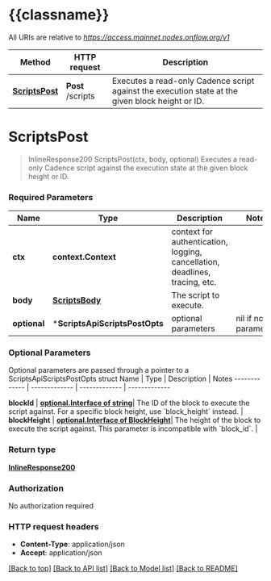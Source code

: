 # {{classname}}

All URIs are relative to *https://access.mainnet.nodes.onflow.org/v1*

Method | HTTP request | Description
------------- | ------------- | -------------
[**ScriptsPost**](ScriptsApi.md#ScriptsPost) | **Post** /scripts | Executes a read-only Cadence script against the execution state at the given block height or ID.

# **ScriptsPost**
> InlineResponse200 ScriptsPost(ctx, body, optional)
Executes a read-only Cadence script against the execution state at the given block height or ID.

### Required Parameters

Name | Type | Description  | Notes
------------- | ------------- | ------------- | -------------
 **ctx** | **context.Context** | context for authentication, logging, cancellation, deadlines, tracing, etc.
  **body** | [**ScriptsBody**](ScriptsBody.md)| The script to execute. | 
 **optional** | ***ScriptsApiScriptsPostOpts** | optional parameters | nil if no parameters

### Optional Parameters
Optional parameters are passed through a pointer to a ScriptsApiScriptsPostOpts struct
Name | Type | Description  | Notes
------------- | ------------- | ------------- | -------------

 **blockId** | [**optional.Interface of string**](.md)| The ID of the block to execute the script against. For a specific block height, use &#x60;block_height&#x60; instead. | 
 **blockHeight** | [**optional.Interface of BlockHeight**](.md)| The height of the block to execute the script against. This parameter is incompatible with &#x60;block_id&#x60;. | 

### Return type

[**InlineResponse200**](inline_response_200.md)

### Authorization

No authorization required

### HTTP request headers

 - **Content-Type**: application/json
 - **Accept**: application/json

[[Back to top]](#) [[Back to API list]](../README.md#documentation-for-api-endpoints) [[Back to Model list]](../README.md#documentation-for-models) [[Back to README]](../README.md)

